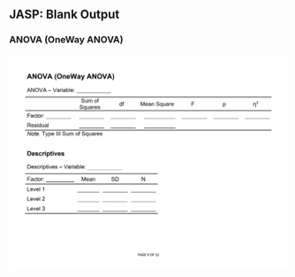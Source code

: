 ## JASP: Blank Output

### ANOVA (OneWay ANOVA)

<p align="center"><kbd><img src="oneway.png"></kbd></p>

